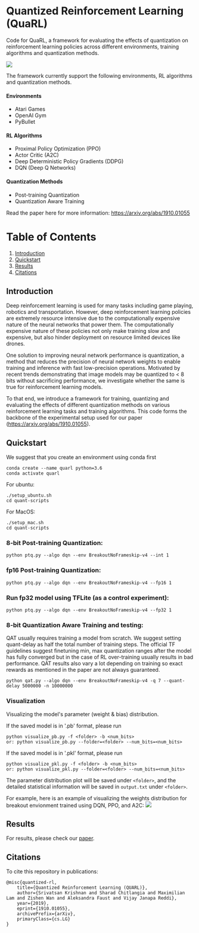 # Quantized Reinforcement Learning (QuaRL)

Code for QuaRL, a framework for evaluating the effects of quantization on reinforcement learning policies across different environments, training algorithms and quantization methods. 

![](https://github.com/harvard-edge/quarl/blob/master/docs/QuaRL-intro-figure.png)

The framework currently support the following environments, RL algorithms and quantization methods.

#### Environments
- Atari Games
- OpenAI Gym
- PyBullet
#### RL Algorithms
- Proximal Policy Optimization (PPO)
- Actor Critic (A2C)
- Deep Deterministic Policy Gradients (DDPG)
- DQN (Deep Q Networks)
#### Quantization Methods
- Post-training Quantization
- Quantization Aware Training

Read the paper here for more information: https://arxiv.org/abs/1910.01055

# Table of Contents
1. [Introduction](#Introduction)
2. [Quickstart](#Quickstart)
3. [Results](#Results)
4. [Citations](#Citations)

## Introduction
Deep reinforcement learning is used for many tasks including game playing, robotics and transportation. However, deep reinforcement learning policies are extremely resource intensive due to the computationally expensive nature of the neural networks that power them. The computationally expensive nature of these policies not only make training slow and expensive, but also hinder deployment on resource limited devices like drones.

One solution to improving neural network performance is quantization, a method that reduces the precision of neural network weights to enable training and inference with fast low-precision operations. Motivated by recent trends demonstrating that image models may be quantized to < 8 bits without sacrificing performance, we investigate whether the same is true for reinforcement learning models.

To that end, we introduce a framework for training, quantizing and evaluating the effects of different quantization methods on various reinforcement learning tasks and training algorithms. This code forms the backbone of the experimental setup used for our paper (https://arxiv.org/abs/1910.01055). 

## Quickstart
We suggest that you create an environment using conda first
```
conda create --name quarl python=3.6
conda activate quarl
```
For ubuntu:
```
./setup_ubuntu.sh
cd quant-scripts
```
For MacOS:
```
./setup_mac.sh
cd quant-scripts
```

### 8-bit Post-training Quantization:

```
python ptq.py --algo dqn --env BreakoutNoFrameskip-v4 --int 1
```
### fp16 Post-training Quantization:

```
python ptq.py --algo dqn --env BreakoutNoFrameskip-v4 --fp16 1
```
### Run fp32 model using TFLite (as a control experiment):

```
python ptq.py --algo dqn --env BreakoutNoFrameskip-v4 --fp32 1
```
### 8-bit Quantization Aware Training and testing:

QAT usually requires training a model from scratch. We suggest setting quant-delay as half the total number of training steps. The official TF guidelines suggest finetuning min, max quantization ranges after the model has fully converged but in the case of RL over-training usually results in bad performance. QAT results also vary a lot depending on training so exact rewards as mentioned in the paper are not always guaranteed.

```
python qat.py --algo dqn --env BreakoutNoFrameskip-v4 -q 7 --quant-delay 5000000 -n 10000000
```

### Visualization
Visualizing the model's parameter (weight & bias) distribution.

If the saved model is in '.pb' format, please run 
```
python visualize_pb.py -f <folder> -b <num_bits>
or: python visualize_pb.py --folder=<folder> --num_bits=<num_bits>
```

If the saved model is in '.pkl' format, please run 
```
python visualize_pkl.py -f <folder> -b <num_bits>
or: python visualize_pkl.py --folder=<folder> --num_bits=<num_bits>
```

The parameter distribution plot will be saved under ```<folder>```, and the detailed statistical information will be saved in ```output.txt``` under ```<folder>```.

For example, here is an example of visualizing the weights distribution for breakout envionment trained using DQN, PPO, and A2C:
![](https://github.com/harvard-edge/quarl/blob/master/docs/breakout-weight-distribution.png)

## Results
For results, please check our [paper](https://arxiv.org/abs/1910.01055). 

## Citations
To cite this repository in publications:
```
@misc{quantized-rl,
    title={Quantized Reinforcement Learning (QUARL)},
    author={Srivatsan Krishnan and Sharad Chitlangia and Maximilian Lam and Zishen Wan and Aleksandra Faust and Vijay Janapa Reddi},
    year={2019},
    eprint={1910.01055},
    archivePrefix={arXiv},
    primaryClass={cs.LG}
}
```
